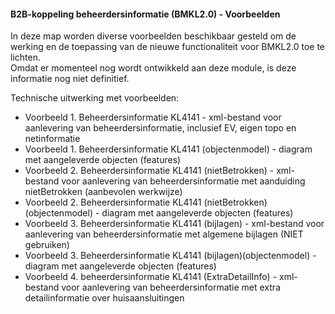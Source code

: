 ﻿#### B2B-koppeling beheerdersinformatie (BMKL2.0) - Voorbeelden

In deze map worden diverse voorbeelden beschikbaar gesteld om de werking en de toepassing van de nieuwe functionaliteit voor BMKL2.0 toe te lichten.    
Omdat er momenteel nog wordt ontwikkeld aan deze module, is deze informatie nog niet definitief.

Technische uitwerking met voorbeelden:
  * Voorbeeld 1. Beheerdersinformatie KL4141 - xml-bestand voor aanlevering van beheerdersinformatie, inclusief EV, eigen topo en netinformatie
  * Voorbeeld 1. Beheerdersinformatie KL4141 (objectenmodel) - diagram met aangeleverde objecten (features)
  * Voorbeeld 2. Beheerdersinformatie KL4141 (nietBetrokken) - xml-bestand voor aanlevering van beheerdersinformatie met aanduiding nietBetrokken (aanbevolen werkwijze)
  * Voorbeeld 2. Beheerdersinformatie KL4141 (nietBetrokken)(objectenmodel) - diagram met aangeleverde objecten (features)
  * Voorbeeld 3. Beheerdersinformatie KL4141 (bijlagen) - xml-bestand voor aanlevering van beheerdersinformatie met algemene bijlagen (NIET gebruiken)
  * Voorbeeld 3. Beheerdersinformatie KL4141 (bijlagen)(objectenmodel) - diagram met aangeleverde objecten (features)
  * Voorbeeld 4. beheerdersinformatie KL4141 (ExtraDetailInfo) - xml-bestand voor aanlevering van beheerdersinformatie met extra detailinformatie over huisaansluitingen
  